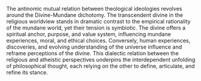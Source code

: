 
The antinomic mutual relation between theological ideologies revolves around the Divine-Mundane dichotomy. The transcendent divine in the religious worldview stands in dramatic contrast to the empirical rationality of the mundane world, yet their tension is symbiotic. The divine offers a spiritual anchor, purpose, and value system, influencing mundane experiences, moral, and ethical choices. Conversely, human experiences, discoveries, and evolving understanding of the universe influence and reframe perceptions of the divine. This dialectic relation between the religious and atheistic perspectives underpins the interdependent unfolding of philosophical thought, each relying on the other to define, articulate, and refine its stance.